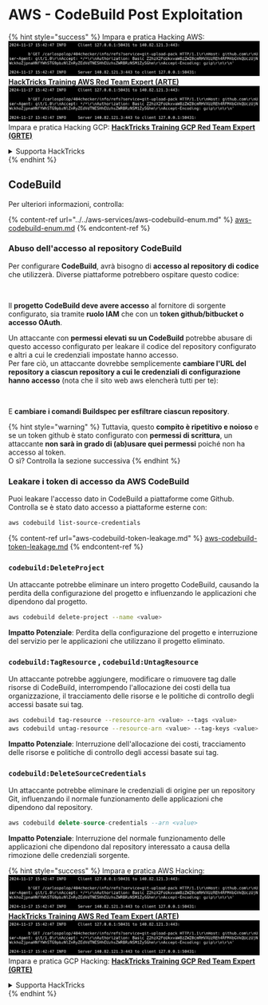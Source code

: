 # AWS - CodeBuild Post Exploitation

{% hint style="success" %}
Impara e pratica Hacking AWS:<img src="../../../../.gitbook/assets/image (1).png" alt="" data-size="line">[**HackTricks Training AWS Red Team Expert (ARTE)**](https://training.hacktricks.xyz/courses/arte)<img src="../../../../.gitbook/assets/image (1).png" alt="" data-size="line">\
Impara e pratica Hacking GCP: <img src="../../../../.gitbook/assets/image (2).png" alt="" data-size="line">[**HackTricks Training GCP Red Team Expert (GRTE)**<img src="../../../../.gitbook/assets/image (2).png" alt="" data-size="line">](https://training.hacktricks.xyz/courses/grte)

<details>

<summary>Supporta HackTricks</summary>

* Controlla i [**piani di abbonamento**](https://github.com/sponsors/carlospolop)!
* **Unisciti al** 💬 [**gruppo Discord**](https://discord.gg/hRep4RUj7f) o al [**gruppo telegram**](https://t.me/peass) o **seguici** su **Twitter** 🐦 [**@hacktricks\_live**](https://twitter.com/hacktricks\_live)**.**
* **Condividi trucchi di hacking inviando PR ai** [**HackTricks**](https://github.com/carlospolop/hacktricks) e [**HackTricks Cloud**](https://github.com/carlospolop/hacktricks-cloud) repos su github.

</details>
{% endhint %}

## CodeBuild

Per ulteriori informazioni, controlla:

{% content-ref url="../../aws-services/aws-codebuild-enum.md" %}
[aws-codebuild-enum.md](../../aws-services/aws-codebuild-enum.md)
{% endcontent-ref %}

### Abuso dell'accesso al repository CodeBuild

Per configurare **CodeBuild**, avrà bisogno di **accesso al repository di codice** che utilizzerà. Diverse piattaforme potrebbero ospitare questo codice:

<figure><img src="../../../../.gitbook/assets/image (96).png" alt=""><figcaption></figcaption></figure>

Il **progetto CodeBuild deve avere accesso** al fornitore di sorgente configurato, sia tramite **ruolo IAM** che con un **token github/bitbucket o accesso OAuth**.

Un attaccante con **permessi elevati su un CodeBuild** potrebbe abusare di questo accesso configurato per leakare il codice del repository configurato e altri a cui le credenziali impostate hanno accesso.\
Per fare ciò, un attaccante dovrebbe semplicemente **cambiare l'URL del repository a ciascun repository a cui le credenziali di configurazione hanno accesso** (nota che il sito web aws elencherà tutti per te):

<figure><img src="../../../../.gitbook/assets/image (107).png" alt=""><figcaption></figcaption></figure>

E **cambiare i comandi Buildspec per esfiltrare ciascun repository**.

{% hint style="warning" %}
Tuttavia, questo **compito è ripetitivo e noioso** e se un token github è stato configurato con **permessi di scrittura**, un attaccante **non sarà in grado di (ab)usare quei permessi** poiché non ha accesso al token.\
O sì? Controlla la sezione successiva
{% endhint %}

### Leakare i token di accesso da AWS CodeBuild

Puoi leakare l'accesso dato in CodeBuild a piattaforme come Github. Controlla se è stato dato accesso a piattaforme esterne con:
```bash
aws codebuild list-source-credentials
```
{% content-ref url="aws-codebuild-token-leakage.md" %}
[aws-codebuild-token-leakage.md](aws-codebuild-token-leakage.md)
{% endcontent-ref %}

### `codebuild:DeleteProject`

Un attaccante potrebbe eliminare un intero progetto CodeBuild, causando la perdita della configurazione del progetto e influenzando le applicazioni che dipendono dal progetto.
```bash
aws codebuild delete-project --name <value>
```
**Impatto Potenziale**: Perdita della configurazione del progetto e interruzione del servizio per le applicazioni che utilizzano il progetto eliminato.

### `codebuild:TagResource` , `codebuild:UntagResource`

Un attaccante potrebbe aggiungere, modificare o rimuovere tag dalle risorse di CodeBuild, interrompendo l'allocazione dei costi della tua organizzazione, il tracciamento delle risorse e le politiche di controllo degli accessi basate sui tag.
```bash
aws codebuild tag-resource --resource-arn <value> --tags <value>
aws codebuild untag-resource --resource-arn <value> --tag-keys <value>
```
**Impatto Potenziale**: Interruzione dell'allocazione dei costi, tracciamento delle risorse e politiche di controllo degli accessi basate sui tag.

### `codebuild:DeleteSourceCredentials`

Un attaccante potrebbe eliminare le credenziali di origine per un repository Git, influenzando il normale funzionamento delle applicazioni che dipendono dal repository.
```sql
aws codebuild delete-source-credentials --arn <value>
```
**Impatto Potenziale**: Interruzione del normale funzionamento delle applicazioni che dipendono dal repository interessato a causa della rimozione delle credenziali sorgente.

{% hint style="success" %}
Impara e pratica AWS Hacking:<img src="../../../../.gitbook/assets/image (1).png" alt="" data-size="line">[**HackTricks Training AWS Red Team Expert (ARTE)**](https://training.hacktricks.xyz/courses/arte)<img src="../../../../.gitbook/assets/image (1).png" alt="" data-size="line">\
Impara e pratica GCP Hacking: <img src="../../../../.gitbook/assets/image (2).png" alt="" data-size="line">[**HackTricks Training GCP Red Team Expert (GRTE)**<img src="../../../../.gitbook/assets/image (2).png" alt="" data-size="line">](https://training.hacktricks.xyz/courses/grte)

<details>

<summary>Supporta HackTricks</summary>

* Controlla i [**piani di abbonamento**](https://github.com/sponsors/carlospolop)!
* **Unisciti al** 💬 [**gruppo Discord**](https://discord.gg/hRep4RUj7f) o al [**gruppo telegram**](https://t.me/peass) o **seguici** su **Twitter** 🐦 [**@hacktricks\_live**](https://twitter.com/hacktricks\_live)**.**
* **Condividi trucchi di hacking inviando PR ai** [**HackTricks**](https://github.com/carlospolop/hacktricks) e [**HackTricks Cloud**](https://github.com/carlospolop/hacktricks-cloud) repos su github.

</details>
{% endhint %}
